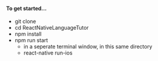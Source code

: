 #### To get started...

* git clone
* cd ReactNativeLanguageTutor
* npm install
* npm run start
    * in a seperate terminal window, in this same directory
    * react-native run-ios